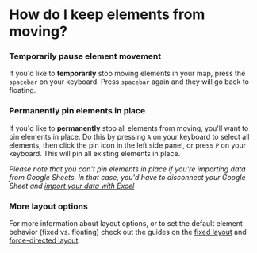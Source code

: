# How do I keep elements from moving?

### Temporarily pause element movement

If you'd like to **temporarily** stop moving elements in your map, press the `spacebar` on your keyboard. Press `spacebar` again and they will go back to floating.

### Permanently pin elements in place

If you'd like to **permanently** stop all elements from moving, you'll want to pin elements in place. Do this by pressing `A` on your keyboard to select all elements, then click the pin icon in the left side panel, or press `P` on your keyboard. This will pin all existing elements in place.

_Please note that you can't pin elements in place if you're importing data from Google Sheets. In that case, you'd have to disconnect your Google Sheet and [import your data with Excel](/guides/import.md#import-from-excel-or-csv)_

### More layout options

For more information about layout options, or to set the default element behavior (fixed vs. floating) check out the guides on the [fixed layout](/guides/layouts/fixed.md) and [force-directed layout](/guides/layouts/force-directed.md).


